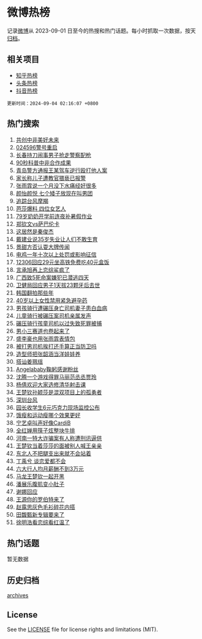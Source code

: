 # 微博热榜

记录[微博](https://www.weibo.com)从 2023-09-01 日至今的热搜和热门话题。每小时抓取一次数据，按天[归档](archives)。

## 相关项目

- [知乎热榜](https://github.com/hotarchive/zhihu)
- [头条热榜](https://github.com/hotarchive/toutiao)
- [抖音热榜](https://github.com/hotarchive/douyin)


`更新时间：2024-09-04 02:16:07 +0800`

## 热门搜索

1. [共创中非美好未来](https://m.weibo.cn/search?containerid=100103type%3D1%26t%3D10%26q%3D%23%E5%85%B1%E5%88%9B%E4%B8%AD%E9%9D%9E%E7%BE%8E%E5%A5%BD%E6%9C%AA%E6%9D%A5%23&stream_entry_id=51&isnewpage=1&extparam=seat%3D1%26filter_type%3Drealtimehot%26stream_entry_id%3D51%26c_type%3D51%26q%3D%2523%25E5%2585%25B1%25E5%2588%259B%25E4%25B8%25AD%25E9%259D%259E%25E7%25BE%258E%25E5%25A5%25BD%25E6%259C%25AA%25E6%259D%25A5%2523%26pos%3D0%26cate%3D10103%26dgr%3D0%26display_time%3D1725387366%26pre_seqid%3D172538736644800563146)
1. [024596警号重启](https://m.weibo.cn/search?containerid=100103type%3D1%26t%3D10%26q%3D%23024596%E8%AD%A6%E5%8F%B7%E9%87%8D%E5%90%AF%23&stream_entry_id=31&isnewpage=1&extparam=seat%3D1%26dgr%3D0%26pos%3D0%26c_type%3D31%26flag%3D2%26cate%3D5001%26stream_entry_id%3D31%26lcate%3D5001%26band_rank%3D1%26realpos%3D1%26q%3D%2523024596%25E8%25AD%25A6%25E5%258F%25B7%25E9%2587%258D%25E5%2590%25AF%2523%26filter_type%3Drealtimehot%26display_time%3D1725387366%26pre_seqid%3D172538736644800563146)
1. [长春持刀闹事男子抢走警察配枪](https://m.weibo.cn/search?containerid=100103type%3D1%26t%3D10%26q%3D%23%E9%95%BF%E6%98%A5%E6%8C%81%E5%88%80%E9%97%B9%E4%BA%8B%E7%94%B7%E5%AD%90%E6%8A%A2%E8%B5%B0%E8%AD%A6%E5%AF%9F%E9%85%8D%E6%9E%AA%23&stream_entry_id=31&isnewpage=1&extparam=seat%3D1%26dgr%3D0%26pos%3D1%26c_type%3D31%26flag%3D1%26cate%3D5001%26stream_entry_id%3D31%26lcate%3D5001%26band_rank%3D2%26realpos%3D2%26q%3D%2523%25E9%2595%25BF%25E6%2598%25A5%25E6%258C%2581%25E5%2588%2580%25E9%2597%25B9%25E4%25BA%258B%25E7%2594%25B7%25E5%25AD%2590%25E6%258A%25A2%25E8%25B5%25B0%25E8%25AD%25A6%25E5%25AF%259F%25E9%2585%258D%25E6%259E%25AA%2523%26filter_type%3Drealtimehot%26display_time%3D1725387366%26pre_seqid%3D172538736644800563146)
1. [90秒科普中非合作成果](https://m.weibo.cn/search?containerid=100103type%3D1%26t%3D10%26q%3D%2390%E7%A7%92%E7%A7%91%E6%99%AE%E4%B8%AD%E9%9D%9E%E5%90%88%E4%BD%9C%E6%88%90%E6%9E%9C%23&stream_entry_id=31&isnewpage=1&extparam=seat%3D1%26dgr%3D0%26pos%3D2%26c_type%3D31%26flag%3D0%26cate%3D5001%26stream_entry_id%3D31%26lcate%3D5001%26band_rank%3D3%26realpos%3D3%26q%3D%252390%25E7%25A7%2592%25E7%25A7%2591%25E6%2599%25AE%25E4%25B8%25AD%25E9%259D%259E%25E5%2590%2588%25E4%25BD%259C%25E6%2588%2590%25E6%259E%259C%2523%26filter_type%3Drealtimehot%26display_time%3D1725387366%26pre_seqid%3D172538736644800563146)
1. [青岛警方通报王某驾车逆行殴打他人案](https://m.weibo.cn/search?containerid=100103type%3D1%26t%3D10%26q%3D%23%E9%9D%92%E5%B2%9B%E8%AD%A6%E6%96%B9%E9%80%9A%E6%8A%A5%E7%8E%8B%E6%9F%90%E9%A9%BE%E8%BD%A6%E9%80%86%E8%A1%8C%E6%AE%B4%E6%89%93%E4%BB%96%E4%BA%BA%E6%A1%88%23&stream_entry_id=31&isnewpage=1&extparam=seat%3D1%26dgr%3D0%26pos%3D3%26c_type%3D31%26flag%3D16%26cate%3D5001%26stream_entry_id%3D31%26lcate%3D5001%26band_rank%3D4%26realpos%3D4%26q%3D%2523%25E9%259D%2592%25E5%25B2%259B%25E8%25AD%25A6%25E6%2596%25B9%25E9%2580%259A%25E6%258A%25A5%25E7%258E%258B%25E6%259F%2590%25E9%25A9%25BE%25E8%25BD%25A6%25E9%2580%2586%25E8%25A1%258C%25E6%25AE%25B4%25E6%2589%2593%25E4%25BB%2596%25E4%25BA%25BA%25E6%25A1%2588%2523%26filter_type%3Drealtimehot%26display_time%3D1725387366%26pre_seqid%3D172538736644800563146)
1. [家长称儿子遭教官猥亵已报警](https://m.weibo.cn/search?containerid=100103type%3D1%26t%3D10%26q%3D%23%E5%AE%B6%E9%95%BF%E7%A7%B0%E5%84%BF%E5%AD%90%E9%81%AD%E6%95%99%E5%AE%98%E7%8C%A5%E4%BA%B5%E5%B7%B2%E6%8A%A5%E8%AD%A6%23&stream_entry_id=31&isnewpage=1&extparam=seat%3D1%26dgr%3D0%26pos%3D4%26c_type%3D31%26flag%3D0%26cate%3D5001%26stream_entry_id%3D31%26lcate%3D5001%26band_rank%3D5%26realpos%3D5%26q%3D%2523%25E5%25AE%25B6%25E9%2595%25BF%25E7%25A7%25B0%25E5%2584%25BF%25E5%25AD%2590%25E9%2581%25AD%25E6%2595%2599%25E5%25AE%2598%25E7%258C%25A5%25E4%25BA%25B5%25E5%25B7%25B2%25E6%258A%25A5%25E8%25AD%25A6%2523%26filter_type%3Drealtimehot%26display_time%3D1725387366%26pre_seqid%3D172538736644800563146)
1. [张雨霏说一个月没下水痛经好很多](https://m.weibo.cn/search?containerid=100103type%3D1%26t%3D10%26q%3D%23%E5%BC%A0%E9%9B%A8%E9%9C%8F%E8%AF%B4%E4%B8%80%E4%B8%AA%E6%9C%88%E6%B2%A1%E4%B8%8B%E6%B0%B4%E7%97%9B%E7%BB%8F%E5%A5%BD%E5%BE%88%E5%A4%9A%23&stream_entry_id=31&isnewpage=1&extparam=seat%3D1%26dgr%3D0%26pos%3D5%26c_type%3D31%26flag%3D2%26cate%3D5001%26stream_entry_id%3D31%26lcate%3D5001%26band_rank%3D6%26realpos%3D6%26q%3D%2523%25E5%25BC%25A0%25E9%259B%25A8%25E9%259C%258F%25E8%25AF%25B4%25E4%25B8%2580%25E4%25B8%25AA%25E6%259C%2588%25E6%25B2%25A1%25E4%25B8%258B%25E6%25B0%25B4%25E7%2597%259B%25E7%25BB%258F%25E5%25A5%25BD%25E5%25BE%2588%25E5%25A4%259A%2523%26filter_type%3Drealtimehot%26display_time%3D1725387366%26pre_seqid%3D172538736644800563146)
1. [颜怡颜悦 七个矮子放现在叫男团](https://m.weibo.cn/search?containerid=100103type%3D1%26t%3D10%26q%3D%E9%A2%9C%E6%80%A1%E9%A2%9C%E6%82%A6+%E4%B8%83%E4%B8%AA%E7%9F%AE%E5%AD%90%E6%94%BE%E7%8E%B0%E5%9C%A8%E5%8F%AB%E7%94%B7%E5%9B%A2&stream_entry_id=31&isnewpage=1&extparam=seat%3D1%26dgr%3D0%26pos%3D6%26c_type%3D31%26flag%3D0%26cate%3D5001%26stream_entry_id%3D31%26lcate%3D5001%26band_rank%3D7%26realpos%3D7%26q%3D%25E9%25A2%259C%25E6%2580%25A1%25E9%25A2%259C%25E6%2582%25A6%2520%25E4%25B8%2583%25E4%25B8%25AA%25E7%259F%25AE%25E5%25AD%2590%25E6%2594%25BE%25E7%258E%25B0%25E5%259C%25A8%25E5%258F%25AB%25E7%2594%25B7%25E5%259B%25A2%26filter_type%3Drealtimehot%26display_time%3D1725387366%26pre_seqid%3D172538736644800563146)
1. [追踪台风摩羯](https://m.weibo.cn/search?containerid=100103type%3D1%26t%3D10%26q%3D%23%E8%BF%BD%E8%B8%AA%E5%8F%B0%E9%A3%8E%E6%91%A9%E7%BE%AF%23&stream_entry_id=31&isnewpage=1&extparam=seat%3D1%26dgr%3D0%26pos%3D7%26c_type%3D31%26flag%3D0%26cate%3D5001%26stream_entry_id%3D31%26lcate%3D5001%26band_rank%3D8%26realpos%3D8%26q%3D%2523%25E8%25BF%25BD%25E8%25B8%25AA%25E5%258F%25B0%25E9%25A3%258E%25E6%2591%25A9%25E7%25BE%25AF%2523%26filter_type%3Drealtimehot%26display_time%3D1725387366%26pre_seqid%3D172538736644800563146)
1. [芭莎爆料 四位女艺人](https://m.weibo.cn/search?containerid=100103type%3D1%26t%3D10%26q%3D%E8%8A%AD%E8%8E%8E%E7%88%86%E6%96%99+%E5%9B%9B%E4%BD%8D%E5%A5%B3%E8%89%BA%E4%BA%BA&stream_entry_id=31&isnewpage=1&extparam=seat%3D1%26dgr%3D0%26pos%3D8%26c_type%3D31%26flag%3D0%26cate%3D5001%26stream_entry_id%3D31%26lcate%3D5001%26band_rank%3D9%26realpos%3D9%26q%3D%25E8%258A%25AD%25E8%258E%258E%25E7%2588%2586%25E6%2596%2599%2520%25E5%259B%259B%25E4%25BD%258D%25E5%25A5%25B3%25E8%2589%25BA%25E4%25BA%25BA%26filter_type%3Drealtimehot%26display_time%3D1725387366%26pre_seqid%3D172538736644800563146)
1. [79岁奶奶开学前连夜补暑假作业](https://m.weibo.cn/search?containerid=100103type%3D1%26t%3D10%26q%3D%2379%E5%B2%81%E5%A5%B6%E5%A5%B6%E5%BC%80%E5%AD%A6%E5%89%8D%E8%BF%9E%E5%A4%9C%E8%A1%A5%E6%9A%91%E5%81%87%E4%BD%9C%E4%B8%9A%23&stream_entry_id=31&isnewpage=1&extparam=seat%3D1%26dgr%3D0%26pos%3D9%26c_type%3D31%26flag%3D1%26cate%3D5001%26stream_entry_id%3D31%26lcate%3D5001%26band_rank%3D10%26realpos%3D10%26q%3D%252379%25E5%25B2%2581%25E5%25A5%25B6%25E5%25A5%25B6%25E5%25BC%2580%25E5%25AD%25A6%25E5%2589%258D%25E8%25BF%259E%25E5%25A4%259C%25E8%25A1%25A5%25E6%259A%2591%25E5%2581%2587%25E4%25BD%259C%25E4%25B8%259A%2523%26filter_type%3Drealtimehot%26display_time%3D1725387366%26pre_seqid%3D172538736644800563146)
1. [郑钦文vs萨巴伦卡](https://m.weibo.cn/search?containerid=100103type%3D1%26t%3D10%26q%3D%E9%83%91%E9%92%A6%E6%96%87vs%E8%90%A8%E5%B7%B4%E4%BC%A6%E5%8D%A1&stream_entry_id=31&isnewpage=1&extparam=seat%3D1%26dgr%3D0%26pos%3D10%26c_type%3D31%26flag%3D0%26cate%3D5001%26stream_entry_id%3D31%26lcate%3D5001%26band_rank%3D11%26realpos%3D11%26q%3D%25E9%2583%2591%25E9%2592%25A6%25E6%2596%2587vs%25E8%2590%25A8%25E5%25B7%25B4%25E4%25BC%25A6%25E5%258D%25A1%26filter_type%3Drealtimehot%26display_time%3D1725387366%26pre_seqid%3D172538736644800563146)
1. [这居然是秦俊杰](https://m.weibo.cn/search?containerid=100103type%3D1%26t%3D10%26q%3D%E8%BF%99%E5%B1%85%E7%84%B6%E6%98%AF%E7%A7%A6%E4%BF%8A%E6%9D%B0&stream_entry_id=31&isnewpage=1&extparam=seat%3D1%26dgr%3D0%26pos%3D11%26c_type%3D31%26flag%3D2%26cate%3D5001%26stream_entry_id%3D31%26lcate%3D5001%26band_rank%3D12%26realpos%3D12%26q%3D%25E8%25BF%2599%25E5%25B1%2585%25E7%2584%25B6%25E6%2598%25AF%25E7%25A7%25A6%25E4%25BF%258A%25E6%259D%25B0%26filter_type%3Drealtimehot%26display_time%3D1725387366%26pre_seqid%3D172538736644800563146)
1. [戴建业说35岁失业让人们不敢生育](https://m.weibo.cn/search?containerid=100103type%3D1%26t%3D10%26q%3D%23%E6%88%B4%E5%BB%BA%E4%B8%9A%E8%AF%B435%E5%B2%81%E5%A4%B1%E4%B8%9A%E8%AE%A9%E4%BA%BA%E4%BB%AC%E4%B8%8D%E6%95%A2%E7%94%9F%E8%82%B2%23&stream_entry_id=31&isnewpage=1&extparam=seat%3D1%26dgr%3D0%26pos%3D12%26c_type%3D31%26flag%3D0%26cate%3D5001%26stream_entry_id%3D31%26lcate%3D5001%26band_rank%3D13%26realpos%3D13%26q%3D%2523%25E6%2588%25B4%25E5%25BB%25BA%25E4%25B8%259A%25E8%25AF%25B435%25E5%25B2%2581%25E5%25A4%25B1%25E4%25B8%259A%25E8%25AE%25A9%25E4%25BA%25BA%25E4%25BB%25AC%25E4%25B8%258D%25E6%2595%25A2%25E7%2594%259F%25E8%2582%25B2%2523%26filter_type%3Drealtimehot%26display_time%3D1725387366%26pre_seqid%3D172538736644800563146)
1. [景甜方否认耍大牌传闻](https://m.weibo.cn/search?containerid=100103type%3D1%26t%3D10%26q%3D%23%E6%99%AF%E7%94%9C%E6%96%B9%E5%90%A6%E8%AE%A4%E8%80%8D%E5%A4%A7%E7%89%8C%E4%BC%A0%E9%97%BB%23&stream_entry_id=31&isnewpage=1&extparam=seat%3D1%26dgr%3D0%26pos%3D13%26c_type%3D31%26flag%3D0%26cate%3D5001%26stream_entry_id%3D31%26lcate%3D5001%26band_rank%3D14%26realpos%3D14%26q%3D%2523%25E6%2599%25AF%25E7%2594%259C%25E6%2596%25B9%25E5%2590%25A6%25E8%25AE%25A4%25E8%2580%258D%25E5%25A4%25A7%25E7%2589%258C%25E4%25BC%25A0%25E9%2597%25BB%2523%26filter_type%3Drealtimehot%26display_time%3D1725387366%26pre_seqid%3D172538736644800563146)
1. [电鸡一年十次以上处罚或影响征信](https://m.weibo.cn/search?containerid=100103type%3D1%26t%3D10%26q%3D%23%E7%94%B5%E9%B8%A1%E4%B8%80%E5%B9%B4%E5%8D%81%E6%AC%A1%E4%BB%A5%E4%B8%8A%E5%A4%84%E7%BD%9A%E6%88%96%E5%BD%B1%E5%93%8D%E5%BE%81%E4%BF%A1%23&stream_entry_id=31&isnewpage=1&extparam=seat%3D1%26dgr%3D0%26pos%3D14%26c_type%3D31%26flag%3D0%26cate%3D5001%26stream_entry_id%3D31%26lcate%3D5001%26band_rank%3D15%26realpos%3D15%26q%3D%2523%25E7%2594%25B5%25E9%25B8%25A1%25E4%25B8%2580%25E5%25B9%25B4%25E5%258D%2581%25E6%25AC%25A1%25E4%25BB%25A5%25E4%25B8%258A%25E5%25A4%2584%25E7%25BD%259A%25E6%2588%2596%25E5%25BD%25B1%25E5%2593%258D%25E5%25BE%2581%25E4%25BF%25A1%2523%26filter_type%3Drealtimehot%26display_time%3D1725387366%26pre_seqid%3D172538736644800563146)
1. [12306回应29元坐高铁免费吃40元盒饭](https://m.weibo.cn/search?containerid=100103type%3D1%26t%3D10%26q%3D%2312306%E5%9B%9E%E5%BA%9429%E5%85%83%E5%9D%90%E9%AB%98%E9%93%81%E5%85%8D%E8%B4%B9%E5%90%8340%E5%85%83%E7%9B%92%E9%A5%AD%23&stream_entry_id=31&isnewpage=1&extparam=seat%3D1%26dgr%3D0%26pos%3D15%26c_type%3D31%26flag%3D0%26cate%3D5001%26stream_entry_id%3D31%26lcate%3D5001%26band_rank%3D16%26realpos%3D16%26q%3D%252312306%25E5%259B%259E%25E5%25BA%259429%25E5%2585%2583%25E5%259D%2590%25E9%25AB%2598%25E9%2593%2581%25E5%2585%258D%25E8%25B4%25B9%25E5%2590%258340%25E5%2585%2583%25E7%259B%2592%25E9%25A5%25AD%2523%26filter_type%3Drealtimehot%26display_time%3D1725387366%26pre_seqid%3D172538736644800563146)
1. [言承旭再上恋综鲨疯了](https://m.weibo.cn/search?containerid=100103type%3D1%26t%3D10%26q%3D%23%E8%A8%80%E6%89%BF%E6%97%AD%E5%86%8D%E4%B8%8A%E6%81%8B%E7%BB%BC%E9%B2%A8%E7%96%AF%E4%BA%86%23&stream_entry_id=31&isnewpage=1&extparam=seat%3D1%26dgr%3D0%26pos%3D16%26c_type%3D31%26flag%3D0%26cate%3D5001%26stream_entry_id%3D31%26lcate%3D5001%26band_rank%3D17%26realpos%3D17%26q%3D%2523%25E8%25A8%2580%25E6%2589%25BF%25E6%2597%25AD%25E5%2586%258D%25E4%25B8%258A%25E6%2581%258B%25E7%25BB%25BC%25E9%25B2%25A8%25E7%2596%25AF%25E4%25BA%2586%2523%26filter_type%3Drealtimehot%26display_time%3D1725387366%26pre_seqid%3D172538736644800563146)
1. [广西致5死命案嫌犯已潜逃四天](https://m.weibo.cn/search?containerid=100103type%3D1%26t%3D10%26q%3D%23%E5%B9%BF%E8%A5%BF%E8%87%B45%E6%AD%BB%E5%91%BD%E6%A1%88%E5%AB%8C%E7%8A%AF%E5%B7%B2%E6%BD%9C%E9%80%83%E5%9B%9B%E5%A4%A9%23&stream_entry_id=31&isnewpage=1&extparam=seat%3D1%26dgr%3D0%26pos%3D17%26c_type%3D31%26flag%3D0%26cate%3D5001%26stream_entry_id%3D31%26lcate%3D5001%26band_rank%3D18%26realpos%3D18%26q%3D%2523%25E5%25B9%25BF%25E8%25A5%25BF%25E8%2587%25B45%25E6%25AD%25BB%25E5%2591%25BD%25E6%25A1%2588%25E5%25AB%258C%25E7%258A%25AF%25E5%25B7%25B2%25E6%25BD%259C%25E9%2580%2583%25E5%259B%259B%25E5%25A4%25A9%2523%26filter_type%3Drealtimehot%26display_time%3D1725387366%26pre_seqid%3D172538736644800563146)
1. [卫健局回应男子1天拔23颗牙后去世](https://m.weibo.cn/search?containerid=100103type%3D1%26t%3D10%26q%3D%23%E5%8D%AB%E5%81%A5%E5%B1%80%E5%9B%9E%E5%BA%94%E7%94%B7%E5%AD%901%E5%A4%A9%E6%8B%9423%E9%A2%97%E7%89%99%E5%90%8E%E5%8E%BB%E4%B8%96%23&stream_entry_id=31&isnewpage=1&extparam=seat%3D1%26dgr%3D0%26pos%3D18%26c_type%3D31%26flag%3D0%26cate%3D5001%26stream_entry_id%3D31%26lcate%3D5001%26band_rank%3D19%26realpos%3D19%26q%3D%2523%25E5%258D%25AB%25E5%2581%25A5%25E5%25B1%2580%25E5%259B%259E%25E5%25BA%2594%25E7%2594%25B7%25E5%25AD%25901%25E5%25A4%25A9%25E6%258B%259423%25E9%25A2%2597%25E7%2589%2599%25E5%2590%258E%25E5%258E%25BB%25E4%25B8%2596%2523%26filter_type%3Drealtimehot%26display_time%3D1725387366%26pre_seqid%3D172538736644800563146)
1. [韩国翻拍那些年](https://m.weibo.cn/search?containerid=100103type%3D1%26t%3D10%26q%3D%23%E9%9F%A9%E5%9B%BD%E7%BF%BB%E6%8B%8D%E9%82%A3%E4%BA%9B%E5%B9%B4%23&stream_entry_id=31&isnewpage=1&extparam=seat%3D1%26dgr%3D0%26pos%3D19%26c_type%3D31%26flag%3D1%26cate%3D5001%26stream_entry_id%3D31%26lcate%3D5001%26band_rank%3D20%26realpos%3D20%26q%3D%2523%25E9%259F%25A9%25E5%259B%25BD%25E7%25BF%25BB%25E6%258B%258D%25E9%2582%25A3%25E4%25BA%259B%25E5%25B9%25B4%2523%26filter_type%3Drealtimehot%26display_time%3D1725387366%26pre_seqid%3D172538736644800563146)
1. [40岁以上女性禁用紧急避孕药](https://m.weibo.cn/search?containerid=100103type%3D1%26t%3D10%26q%3D%2340%E5%B2%81%E4%BB%A5%E4%B8%8A%E5%A5%B3%E6%80%A7%E7%A6%81%E7%94%A8%E7%B4%A7%E6%80%A5%E9%81%BF%E5%AD%95%E8%8D%AF%23&stream_entry_id=31&isnewpage=1&extparam=seat%3D1%26dgr%3D0%26pos%3D20%26c_type%3D31%26flag%3D0%26cate%3D5001%26stream_entry_id%3D31%26lcate%3D5001%26band_rank%3D21%26realpos%3D21%26q%3D%252340%25E5%25B2%2581%25E4%25BB%25A5%25E4%25B8%258A%25E5%25A5%25B3%25E6%2580%25A7%25E7%25A6%2581%25E7%2594%25A8%25E7%25B4%25A7%25E6%2580%25A5%25E9%2581%25BF%25E5%25AD%2595%25E8%258D%25AF%2523%26filter_type%3Drealtimehot%26display_time%3D1725387366%26pre_seqid%3D172538736644800563146)
1. [男孩骑行遭碾压身亡司机妻子患白血病](https://m.weibo.cn/search?containerid=100103type%3D1%26t%3D10%26q%3D%23%E7%94%B7%E5%AD%A9%E9%AA%91%E8%A1%8C%E9%81%AD%E7%A2%BE%E5%8E%8B%E8%BA%AB%E4%BA%A1%E5%8F%B8%E6%9C%BA%E5%A6%BB%E5%AD%90%E6%82%A3%E7%99%BD%E8%A1%80%E7%97%85%23&stream_entry_id=31&isnewpage=1&extparam=seat%3D1%26dgr%3D0%26pos%3D21%26c_type%3D31%26flag%3D2%26cate%3D5001%26stream_entry_id%3D31%26lcate%3D5001%26band_rank%3D22%26realpos%3D22%26q%3D%2523%25E7%2594%25B7%25E5%25AD%25A9%25E9%25AA%2591%25E8%25A1%258C%25E9%2581%25AD%25E7%25A2%25BE%25E5%258E%258B%25E8%25BA%25AB%25E4%25BA%25A1%25E5%258F%25B8%25E6%259C%25BA%25E5%25A6%25BB%25E5%25AD%2590%25E6%2582%25A3%25E7%2599%25BD%25E8%25A1%2580%25E7%2597%2585%2523%26filter_type%3Drealtimehot%26display_time%3D1725387366%26pre_seqid%3D172538736644800563146)
1. [儿童骑行被碾压案司机亲属发声](https://m.weibo.cn/search?containerid=100103type%3D1%26t%3D10%26q%3D%23%E5%84%BF%E7%AB%A5%E9%AA%91%E8%A1%8C%E8%A2%AB%E7%A2%BE%E5%8E%8B%E6%A1%88%E5%8F%B8%E6%9C%BA%E4%BA%B2%E5%B1%9E%E5%8F%91%E5%A3%B0%23&stream_entry_id=31&isnewpage=1&extparam=seat%3D1%26dgr%3D0%26pos%3D22%26c_type%3D31%26flag%3D0%26cate%3D5001%26stream_entry_id%3D31%26lcate%3D5001%26band_rank%3D23%26realpos%3D23%26q%3D%2523%25E5%2584%25BF%25E7%25AB%25A5%25E9%25AA%2591%25E8%25A1%258C%25E8%25A2%25AB%25E7%25A2%25BE%25E5%258E%258B%25E6%25A1%2588%25E5%258F%25B8%25E6%259C%25BA%25E4%25BA%25B2%25E5%25B1%259E%25E5%258F%2591%25E5%25A3%25B0%2523%26filter_type%3Drealtimehot%26display_time%3D1725387366%26pre_seqid%3D172538736644800563146)
1. [碾压骑行孩童司机以过失致死罪被捕](https://m.weibo.cn/search?containerid=100103type%3D1%26t%3D10%26q%3D%23%E7%A2%BE%E5%8E%8B%E9%AA%91%E8%A1%8C%E5%AD%A9%E7%AB%A5%E5%8F%B8%E6%9C%BA%E4%BB%A5%E8%BF%87%E5%A4%B1%E8%87%B4%E6%AD%BB%E7%BD%AA%E8%A2%AB%E6%8D%95%23&stream_entry_id=31&isnewpage=1&extparam=seat%3D1%26dgr%3D0%26pos%3D23%26c_type%3D31%26flag%3D0%26cate%3D5001%26stream_entry_id%3D31%26lcate%3D5001%26band_rank%3D24%26realpos%3D24%26q%3D%2523%25E7%25A2%25BE%25E5%258E%258B%25E9%25AA%2591%25E8%25A1%258C%25E5%25AD%25A9%25E7%25AB%25A5%25E5%258F%25B8%25E6%259C%25BA%25E4%25BB%25A5%25E8%25BF%2587%25E5%25A4%25B1%25E8%2587%25B4%25E6%25AD%25BB%25E7%25BD%25AA%25E8%25A2%25AB%25E6%258D%2595%2523%26filter_type%3Drealtimehot%26display_time%3D1725387366%26pre_seqid%3D172538736644800563146)
1. [男小三赛道也卷起来了](https://m.weibo.cn/search?containerid=100103type%3D1%26t%3D10%26q%3D%E7%94%B7%E5%B0%8F%E4%B8%89%E8%B5%9B%E9%81%93%E4%B9%9F%E5%8D%B7%E8%B5%B7%E6%9D%A5%E4%BA%86&stream_entry_id=31&isnewpage=1&extparam=seat%3D1%26dgr%3D0%26pos%3D24%26c_type%3D31%26flag%3D0%26cate%3D5001%26stream_entry_id%3D31%26lcate%3D5001%26band_rank%3D25%26realpos%3D25%26q%3D%25E7%2594%25B7%25E5%25B0%258F%25E4%25B8%2589%25E8%25B5%259B%25E9%2581%2593%25E4%25B9%259F%25E5%258D%25B7%25E8%25B5%25B7%25E6%259D%25A5%25E4%25BA%2586%26filter_type%3Drealtimehot%26display_time%3D1725387366%26pre_seqid%3D172538736644800563146)
1. [盛李豪也用张雨霏表情包](https://m.weibo.cn/search?containerid=100103type%3D1%26t%3D10%26q%3D%23%E7%9B%9B%E6%9D%8E%E8%B1%AA%E4%B9%9F%E7%94%A8%E5%BC%A0%E9%9B%A8%E9%9C%8F%E8%A1%A8%E6%83%85%E5%8C%85%23&stream_entry_id=31&isnewpage=1&extparam=seat%3D1%26dgr%3D0%26pos%3D25%26c_type%3D31%26flag%3D0%26cate%3D5001%26stream_entry_id%3D31%26lcate%3D5001%26band_rank%3D26%26realpos%3D26%26q%3D%2523%25E7%259B%259B%25E6%259D%258E%25E8%25B1%25AA%25E4%25B9%259F%25E7%2594%25A8%25E5%25BC%25A0%25E9%259B%25A8%25E9%259C%258F%25E8%25A1%25A8%25E6%2583%2585%25E5%258C%2585%2523%26filter_type%3Drealtimehot%26display_time%3D1725387366%26pre_seqid%3D172538736644800563146)
1. [被打男司机挨打还手算正当防卫吗](https://m.weibo.cn/search?containerid=100103type%3D1%26t%3D10%26q%3D%23%E8%A2%AB%E6%89%93%E7%94%B7%E5%8F%B8%E6%9C%BA%E6%8C%A8%E6%89%93%E8%BF%98%E6%89%8B%E7%AE%97%E6%AD%A3%E5%BD%93%E9%98%B2%E5%8D%AB%E5%90%97%23&stream_entry_id=31&isnewpage=1&extparam=seat%3D1%26dgr%3D0%26pos%3D26%26c_type%3D31%26flag%3D0%26cate%3D5001%26stream_entry_id%3D31%26lcate%3D5001%26band_rank%3D27%26realpos%3D27%26q%3D%2523%25E8%25A2%25AB%25E6%2589%2593%25E7%2594%25B7%25E5%258F%25B8%25E6%259C%25BA%25E6%258C%25A8%25E6%2589%2593%25E8%25BF%2598%25E6%2589%258B%25E7%25AE%2597%25E6%25AD%25A3%25E5%25BD%2593%25E9%2598%25B2%25E5%258D%25AB%25E5%2590%2597%2523%26filter_type%3Drealtimehot%26display_time%3D1725387366%26pre_seqid%3D172538736644800563146)
1. [造型师把张韶涵当洋娃娃养](https://m.weibo.cn/search?containerid=100103type%3D1%26t%3D10%26q%3D%E9%80%A0%E5%9E%8B%E5%B8%88%E6%8A%8A%E5%BC%A0%E9%9F%B6%E6%B6%B5%E5%BD%93%E6%B4%8B%E5%A8%83%E5%A8%83%E5%85%BB&stream_entry_id=31&isnewpage=1&extparam=seat%3D1%26dgr%3D0%26pos%3D27%26c_type%3D31%26flag%3D0%26cate%3D5001%26stream_entry_id%3D31%26lcate%3D5001%26band_rank%3D28%26realpos%3D28%26q%3D%25E9%2580%25A0%25E5%259E%258B%25E5%25B8%2588%25E6%258A%258A%25E5%25BC%25A0%25E9%259F%25B6%25E6%25B6%25B5%25E5%25BD%2593%25E6%25B4%258B%25E5%25A8%2583%25E5%25A8%2583%25E5%2585%25BB%26filter_type%3Drealtimehot%26display_time%3D1725387366%26pre_seqid%3D172538736644800563146)
1. [搭讪姜珮瑶](https://m.weibo.cn/search?containerid=100103type%3D1%26t%3D10%26q%3D%23%E6%90%AD%E8%AE%AA%E5%A7%9C%E7%8F%AE%E7%91%B6%23&stream_entry_id=31&isnewpage=1&extparam=seat%3D1%26dgr%3D0%26pos%3D28%26c_type%3D31%26flag%3D0%26cate%3D5001%26stream_entry_id%3D31%26lcate%3D5001%26band_rank%3D29%26realpos%3D29%26q%3D%2523%25E6%2590%25AD%25E8%25AE%25AA%25E5%25A7%259C%25E7%258F%25AE%25E7%2591%25B6%2523%26filter_type%3Drealtimehot%26display_time%3D1725387366%26pre_seqid%3D172538736644800563146)
1. [Angelababy鞠躬感谢粉丝](https://m.weibo.cn/search?containerid=100103type%3D1%26t%3D10%26q%3D%23Angelababy%E9%9E%A0%E8%BA%AC%E6%84%9F%E8%B0%A2%E7%B2%89%E4%B8%9D%23&stream_entry_id=31&isnewpage=1&extparam=seat%3D1%26dgr%3D0%26pos%3D29%26c_type%3D31%26flag%3D0%26cate%3D5001%26stream_entry_id%3D31%26lcate%3D5001%26band_rank%3D30%26realpos%3D30%26q%3D%2523Angelababy%25E9%259E%25A0%25E8%25BA%25AC%25E6%2584%259F%25E8%25B0%25A2%25E7%25B2%2589%25E4%25B8%259D%2523%26filter_type%3Drealtimehot%26display_time%3D1725387366%26pre_seqid%3D172538736644800563146)
1. [沈腾一个游戏得罪马丽范丞丞贾玲](https://m.weibo.cn/search?containerid=100103type%3D1%26t%3D10%26q%3D%E6%B2%88%E8%85%BE%E4%B8%80%E4%B8%AA%E6%B8%B8%E6%88%8F%E5%BE%97%E7%BD%AA%E9%A9%AC%E4%B8%BD%E8%8C%83%E4%B8%9E%E4%B8%9E%E8%B4%BE%E7%8E%B2&stream_entry_id=31&isnewpage=1&extparam=seat%3D1%26dgr%3D0%26pos%3D30%26c_type%3D31%26flag%3D1%26cate%3D5001%26stream_entry_id%3D31%26lcate%3D5001%26band_rank%3D31%26realpos%3D31%26q%3D%25E6%25B2%2588%25E8%2585%25BE%25E4%25B8%2580%25E4%25B8%25AA%25E6%25B8%25B8%25E6%2588%258F%25E5%25BE%2597%25E7%25BD%25AA%25E9%25A9%25AC%25E4%25B8%25BD%25E8%258C%2583%25E4%25B8%259E%25E4%25B8%259E%25E8%25B4%25BE%25E7%258E%25B2%26filter_type%3Drealtimehot%26display_time%3D1725387366%26pre_seqid%3D172538736644800563146)
1. [杨倩欢迎大家选修清华射击课](https://m.weibo.cn/search?containerid=100103type%3D1%26t%3D10%26q%3D%23%E6%9D%A8%E5%80%A9%E6%AC%A2%E8%BF%8E%E5%A4%A7%E5%AE%B6%E9%80%89%E4%BF%AE%E6%B8%85%E5%8D%8E%E5%B0%84%E5%87%BB%E8%AF%BE%23&stream_entry_id=31&isnewpage=1&extparam=seat%3D1%26dgr%3D0%26pos%3D31%26c_type%3D31%26flag%3D1%26cate%3D5001%26stream_entry_id%3D31%26lcate%3D5001%26band_rank%3D32%26realpos%3D32%26q%3D%2523%25E6%259D%25A8%25E5%2580%25A9%25E6%25AC%25A2%25E8%25BF%258E%25E5%25A4%25A7%25E5%25AE%25B6%25E9%2580%2589%25E4%25BF%25AE%25E6%25B8%2585%25E5%258D%258E%25E5%25B0%2584%25E5%2587%25BB%25E8%25AF%25BE%2523%26filter_type%3Drealtimehot%26display_time%3D1725387366%26pre_seqid%3D172538736644800563146)
1. [王楚钦孙颖莎是混双项目上的孤勇者](https://m.weibo.cn/search?containerid=100103type%3D1%26t%3D10%26q%3D%E7%8E%8B%E6%A5%9A%E9%92%A6%E5%AD%99%E9%A2%96%E8%8E%8E%E6%98%AF%E6%B7%B7%E5%8F%8C%E9%A1%B9%E7%9B%AE%E4%B8%8A%E7%9A%84%E5%AD%A4%E5%8B%87%E8%80%85&stream_entry_id=31&isnewpage=1&extparam=seat%3D1%26dgr%3D0%26pos%3D32%26c_type%3D31%26flag%3D0%26cate%3D5001%26stream_entry_id%3D31%26lcate%3D5001%26band_rank%3D33%26realpos%3D33%26q%3D%25E7%258E%258B%25E6%25A5%259A%25E9%2592%25A6%25E5%25AD%2599%25E9%25A2%2596%25E8%258E%258E%25E6%2598%25AF%25E6%25B7%25B7%25E5%258F%258C%25E9%25A1%25B9%25E7%259B%25AE%25E4%25B8%258A%25E7%259A%2584%25E5%25AD%25A4%25E5%258B%2587%25E8%2580%2585%26filter_type%3Drealtimehot%26display_time%3D1725387366%26pre_seqid%3D172538736644800563146)
1. [深圳台风](https://m.weibo.cn/search?containerid=100103type%3D1%26t%3D10%26q%3D%E6%B7%B1%E5%9C%B3%E5%8F%B0%E9%A3%8E&stream_entry_id=31&isnewpage=1&extparam=seat%3D1%26dgr%3D0%26pos%3D33%26c_type%3D31%26flag%3D0%26cate%3D5001%26stream_entry_id%3D31%26lcate%3D5001%26band_rank%3D34%26realpos%3D34%26q%3D%25E6%25B7%25B1%25E5%259C%25B3%25E5%258F%25B0%25E9%25A3%258E%26filter_type%3Drealtimehot%26display_time%3D1725387366%26pre_seqid%3D172538736644800563146)
1. [园长收学生6元巧克力现场监控公布](https://m.weibo.cn/search?containerid=100103type%3D1%26t%3D10%26q%3D%23%E5%9B%AD%E9%95%BF%E6%94%B6%E5%AD%A6%E7%94%9F6%E5%85%83%E5%B7%A7%E5%85%8B%E5%8A%9B%E7%8E%B0%E5%9C%BA%E7%9B%91%E6%8E%A7%E5%85%AC%E5%B8%83%23&stream_entry_id=31&isnewpage=1&extparam=seat%3D1%26dgr%3D0%26pos%3D34%26c_type%3D31%26flag%3D0%26cate%3D5001%26stream_entry_id%3D31%26lcate%3D5001%26band_rank%3D35%26realpos%3D35%26q%3D%2523%25E5%259B%25AD%25E9%2595%25BF%25E6%2594%25B6%25E5%25AD%25A6%25E7%2594%259F6%25E5%2585%2583%25E5%25B7%25A7%25E5%2585%258B%25E5%258A%259B%25E7%258E%25B0%25E5%259C%25BA%25E7%259B%2591%25E6%258E%25A7%25E5%2585%25AC%25E5%25B8%2583%2523%26filter_type%3Drealtimehot%26display_time%3D1725387366%26pre_seqid%3D172538736644800563146)
1. [饿瘦和运动瘦哪个效果更好](https://m.weibo.cn/search?containerid=100103type%3D1%26t%3D10%26q%3D%23%E9%A5%BF%E7%98%A6%E5%92%8C%E8%BF%90%E5%8A%A8%E7%98%A6%E5%93%AA%E4%B8%AA%E6%95%88%E6%9E%9C%E6%9B%B4%E5%A5%BD%23&stream_entry_id=31&isnewpage=1&extparam=seat%3D1%26dgr%3D0%26pos%3D35%26c_type%3D31%26flag%3D0%26cate%3D5001%26stream_entry_id%3D31%26lcate%3D5001%26band_rank%3D36%26realpos%3D36%26q%3D%2523%25E9%25A5%25BF%25E7%2598%25A6%25E5%2592%258C%25E8%25BF%2590%25E5%258A%25A8%25E7%2598%25A6%25E5%2593%25AA%25E4%25B8%25AA%25E6%2595%2588%25E6%259E%259C%25E6%259B%25B4%25E5%25A5%25BD%2523%26filter_type%3Drealtimehot%26display_time%3D1725387366%26pre_seqid%3D172538736644800563146)
1. [宁艺卓叫声好像CardiB](https://m.weibo.cn/search?containerid=100103type%3D1%26t%3D10%26q%3D%23%E5%AE%81%E8%89%BA%E5%8D%93%E5%8F%AB%E5%A3%B0%E5%A5%BD%E5%83%8FCardiB%23&stream_entry_id=31&isnewpage=1&extparam=seat%3D1%26dgr%3D0%26pos%3D36%26c_type%3D31%26flag%3D0%26cate%3D5001%26stream_entry_id%3D31%26lcate%3D5001%26band_rank%3D37%26realpos%3D37%26q%3D%2523%25E5%25AE%2581%25E8%2589%25BA%25E5%258D%2593%25E5%258F%25AB%25E5%25A3%25B0%25E5%25A5%25BD%25E5%2583%258FCardiB%2523%26filter_type%3Drealtimehot%26display_time%3D1725387366%26pre_seqid%3D172538736644800563146)
1. [全红婵用筷子炫整块牛排](https://m.weibo.cn/search?containerid=100103type%3D1%26t%3D10%26q%3D%23%E5%85%A8%E7%BA%A2%E5%A9%B5%E7%94%A8%E7%AD%B7%E5%AD%90%E7%82%AB%E6%95%B4%E5%9D%97%E7%89%9B%E6%8E%92%23&stream_entry_id=31&isnewpage=1&extparam=seat%3D1%26dgr%3D0%26pos%3D37%26c_type%3D31%26flag%3D0%26cate%3D5001%26stream_entry_id%3D31%26lcate%3D5001%26band_rank%3D38%26realpos%3D38%26q%3D%2523%25E5%2585%25A8%25E7%25BA%25A2%25E5%25A9%25B5%25E7%2594%25A8%25E7%25AD%25B7%25E5%25AD%2590%25E7%2582%25AB%25E6%2595%25B4%25E5%259D%2597%25E7%2589%259B%25E6%258E%2592%2523%26filter_type%3Drealtimehot%26display_time%3D1725387366%26pre_seqid%3D172538736644800563146)
1. [河南一特大诈骗案有人称遭刑讯逼供](https://m.weibo.cn/search?containerid=100103type%3D1%26t%3D10%26q%3D%23%E6%B2%B3%E5%8D%97%E4%B8%80%E7%89%B9%E5%A4%A7%E8%AF%88%E9%AA%97%E6%A1%88%E6%9C%89%E4%BA%BA%E7%A7%B0%E9%81%AD%E5%88%91%E8%AE%AF%E9%80%BC%E4%BE%9B%23&stream_entry_id=31&isnewpage=1&extparam=seat%3D1%26dgr%3D0%26pos%3D38%26c_type%3D31%26flag%3D0%26cate%3D5001%26stream_entry_id%3D31%26lcate%3D5001%26band_rank%3D39%26realpos%3D39%26q%3D%2523%25E6%25B2%25B3%25E5%258D%2597%25E4%25B8%2580%25E7%2589%25B9%25E5%25A4%25A7%25E8%25AF%2588%25E9%25AA%2597%25E6%25A1%2588%25E6%259C%2589%25E4%25BA%25BA%25E7%25A7%25B0%25E9%2581%25AD%25E5%2588%2591%25E8%25AE%25AF%25E9%2580%25BC%25E4%25BE%259B%2523%26filter_type%3Drealtimehot%26display_time%3D1725387366%26pre_seqid%3D172538736644800563146)
1. [王楚钦当着莎莎的面被别人喊王亲亲](https://m.weibo.cn/search?containerid=100103type%3D1%26t%3D10%26q%3D%23%E7%8E%8B%E6%A5%9A%E9%92%A6%E5%BD%93%E7%9D%80%E8%8E%8E%E8%8E%8E%E7%9A%84%E9%9D%A2%E8%A2%AB%E5%88%AB%E4%BA%BA%E5%96%8A%E7%8E%8B%E4%BA%B2%E4%BA%B2%23&stream_entry_id=31&isnewpage=1&extparam=seat%3D1%26dgr%3D0%26pos%3D39%26c_type%3D31%26flag%3D0%26cate%3D5001%26stream_entry_id%3D31%26lcate%3D5001%26band_rank%3D40%26realpos%3D40%26q%3D%2523%25E7%258E%258B%25E6%25A5%259A%25E9%2592%25A6%25E5%25BD%2593%25E7%259D%2580%25E8%258E%258E%25E8%258E%258E%25E7%259A%2584%25E9%259D%25A2%25E8%25A2%25AB%25E5%2588%25AB%25E4%25BA%25BA%25E5%2596%258A%25E7%258E%258B%25E4%25BA%25B2%25E4%25BA%25B2%2523%26filter_type%3Drealtimehot%26display_time%3D1725387366%26pre_seqid%3D172538736644800563146)
1. [东北人不把腿支出来就不会站着](https://m.weibo.cn/search?containerid=100103type%3D1%26t%3D10%26q%3D%23%E4%B8%9C%E5%8C%97%E4%BA%BA%E4%B8%8D%E6%8A%8A%E8%85%BF%E6%94%AF%E5%87%BA%E6%9D%A5%E5%B0%B1%E4%B8%8D%E4%BC%9A%E7%AB%99%E7%9D%80%23&stream_entry_id=31&isnewpage=1&extparam=seat%3D1%26dgr%3D0%26pos%3D40%26c_type%3D31%26flag%3D1%26cate%3D5001%26stream_entry_id%3D31%26lcate%3D5001%26band_rank%3D41%26realpos%3D41%26q%3D%2523%25E4%25B8%259C%25E5%258C%2597%25E4%25BA%25BA%25E4%25B8%258D%25E6%258A%258A%25E8%2585%25BF%25E6%2594%25AF%25E5%2587%25BA%25E6%259D%25A5%25E5%25B0%25B1%25E4%25B8%258D%25E4%25BC%259A%25E7%25AB%2599%25E7%259D%2580%2523%26filter_type%3Drealtimehot%26display_time%3D1725387366%26pre_seqid%3D172538736644800563146)
1. [丁禹兮 谈恋爱都不会](https://m.weibo.cn/search?containerid=100103type%3D1%26t%3D10%26q%3D%E4%B8%81%E7%A6%B9%E5%85%AE+%E8%B0%88%E6%81%8B%E7%88%B1%E9%83%BD%E4%B8%8D%E4%BC%9A&stream_entry_id=31&isnewpage=1&extparam=seat%3D1%26dgr%3D0%26pos%3D41%26c_type%3D31%26flag%3D0%26cate%3D5001%26stream_entry_id%3D31%26lcate%3D5001%26band_rank%3D42%26realpos%3D42%26q%3D%25E4%25B8%2581%25E7%25A6%25B9%25E5%2585%25AE%2520%25E8%25B0%2588%25E6%2581%258B%25E7%2588%25B1%25E9%2583%25BD%25E4%25B8%258D%25E4%25BC%259A%26filter_type%3Drealtimehot%26display_time%3D1725387366%26pre_seqid%3D172538736644800563146)
1. [六大行人均月薪酬不到3万元](https://m.weibo.cn/search?containerid=100103type%3D1%26t%3D10%26q%3D%23%E5%85%AD%E5%A4%A7%E8%A1%8C%E4%BA%BA%E5%9D%87%E6%9C%88%E8%96%AA%E9%85%AC%E4%B8%8D%E5%88%B03%E4%B8%87%E5%85%83%23&stream_entry_id=31&isnewpage=1&extparam=seat%3D1%26dgr%3D0%26pos%3D42%26c_type%3D31%26flag%3D0%26cate%3D5001%26stream_entry_id%3D31%26lcate%3D5001%26band_rank%3D43%26realpos%3D43%26q%3D%2523%25E5%2585%25AD%25E5%25A4%25A7%25E8%25A1%258C%25E4%25BA%25BA%25E5%259D%2587%25E6%259C%2588%25E8%2596%25AA%25E9%2585%25AC%25E4%25B8%258D%25E5%2588%25B03%25E4%25B8%2587%25E5%2585%2583%2523%26filter_type%3Drealtimehot%26display_time%3D1725387366%26pre_seqid%3D172538736644800563146)
1. [马龙王楚钦一起开黑](https://m.weibo.cn/search?containerid=100103type%3D1%26t%3D10%26q%3D%E9%A9%AC%E9%BE%99%E7%8E%8B%E6%A5%9A%E9%92%A6%E4%B8%80%E8%B5%B7%E5%BC%80%E9%BB%91&stream_entry_id=31&isnewpage=1&extparam=seat%3D1%26dgr%3D0%26pos%3D43%26c_type%3D31%26flag%3D0%26cate%3D5001%26stream_entry_id%3D31%26lcate%3D5001%26band_rank%3D44%26realpos%3D44%26q%3D%25E9%25A9%25AC%25E9%25BE%2599%25E7%258E%258B%25E6%25A5%259A%25E9%2592%25A6%25E4%25B8%2580%25E8%25B5%25B7%25E5%25BC%2580%25E9%25BB%2591%26filter_type%3Drealtimehot%26display_time%3D1725387366%26pre_seqid%3D172538736644800563146)
1. [潘展乐腹肌变小肚子](https://m.weibo.cn/search?containerid=100103type%3D1%26t%3D10%26q%3D%23%E6%BD%98%E5%B1%95%E4%B9%90%E8%85%B9%E8%82%8C%E5%8F%98%E5%B0%8F%E8%82%9A%E5%AD%90%23&stream_entry_id=31&isnewpage=1&extparam=seat%3D1%26dgr%3D0%26pos%3D44%26c_type%3D31%26flag%3D0%26cate%3D5001%26stream_entry_id%3D31%26lcate%3D5001%26band_rank%3D45%26realpos%3D45%26q%3D%2523%25E6%25BD%2598%25E5%25B1%2595%25E4%25B9%2590%25E8%2585%25B9%25E8%2582%258C%25E5%258F%2598%25E5%25B0%258F%25E8%2582%259A%25E5%25AD%2590%2523%26filter_type%3Drealtimehot%26display_time%3D1725387366%26pre_seqid%3D172538736644800563146)
1. [谢娜回应](https://m.weibo.cn/search?containerid=100103type%3D1%26t%3D10%26q%3D%E8%B0%A2%E5%A8%9C%E5%9B%9E%E5%BA%94&stream_entry_id=31&isnewpage=1&extparam=seat%3D1%26dgr%3D0%26pos%3D45%26c_type%3D31%26flag%3D0%26cate%3D5001%26stream_entry_id%3D31%26lcate%3D5001%26band_rank%3D46%26realpos%3D46%26q%3D%25E8%25B0%25A2%25E5%25A8%259C%25E5%259B%259E%25E5%25BA%2594%26filter_type%3Drealtimehot%26display_time%3D1725387366%26pre_seqid%3D172538736644800563146)
1. [王源你的罗伯特来了](https://m.weibo.cn/search?containerid=100103type%3D1%26t%3D10%26q%3D%E7%8E%8B%E6%BA%90%E4%BD%A0%E7%9A%84%E7%BD%97%E4%BC%AF%E7%89%B9%E6%9D%A5%E4%BA%86&stream_entry_id=31&isnewpage=1&extparam=seat%3D1%26dgr%3D0%26pos%3D46%26c_type%3D31%26flag%3D1%26cate%3D5001%26stream_entry_id%3D31%26lcate%3D5001%26band_rank%3D47%26realpos%3D47%26q%3D%25E7%258E%258B%25E6%25BA%2590%25E4%25BD%25A0%25E7%259A%2584%25E7%25BD%2597%25E4%25BC%25AF%25E7%2589%25B9%25E6%259D%25A5%25E4%25BA%2586%26filter_type%3Drealtimehot%26display_time%3D1725387366%26pre_seqid%3D172538736644800563146)
1. [赵露思灰色毛衫碎花内搭](https://m.weibo.cn/search?containerid=100103type%3D1%26t%3D10%26q%3D%23%E8%B5%B5%E9%9C%B2%E6%80%9D%E7%81%B0%E8%89%B2%E6%AF%9B%E8%A1%AB%E7%A2%8E%E8%8A%B1%E5%86%85%E6%90%AD%23&stream_entry_id=31&isnewpage=1&extparam=seat%3D1%26dgr%3D0%26pos%3D47%26c_type%3D31%26flag%3D0%26cate%3D5001%26stream_entry_id%3D31%26lcate%3D5001%26band_rank%3D48%26realpos%3D48%26q%3D%2523%25E8%25B5%25B5%25E9%259C%25B2%25E6%2580%259D%25E7%2581%25B0%25E8%2589%25B2%25E6%25AF%259B%25E8%25A1%25AB%25E7%25A2%258E%25E8%258A%25B1%25E5%2586%2585%25E6%2590%25AD%2523%26filter_type%3Drealtimehot%26display_time%3D1725387366%26pre_seqid%3D172538736644800563146)
1. [田馥甄新专辑要来了](https://m.weibo.cn/search?containerid=100103type%3D1%26t%3D10%26q%3D%E7%94%B0%E9%A6%A5%E7%94%84%E6%96%B0%E4%B8%93%E8%BE%91%E8%A6%81%E6%9D%A5%E4%BA%86&stream_entry_id=31&isnewpage=1&extparam=seat%3D1%26dgr%3D0%26pos%3D48%26c_type%3D31%26flag%3D0%26cate%3D5001%26stream_entry_id%3D31%26lcate%3D5001%26band_rank%3D49%26realpos%3D49%26q%3D%25E7%2594%25B0%25E9%25A6%25A5%25E7%2594%2584%25E6%2596%25B0%25E4%25B8%2593%25E8%25BE%2591%25E8%25A6%2581%25E6%259D%25A5%25E4%25BA%2586%26filter_type%3Drealtimehot%26display_time%3D1725387366%26pre_seqid%3D172538736644800563146)
1. [徐明浩看恋综看红温了](https://m.weibo.cn/search?containerid=100103type%3D1%26t%3D10%26q%3D%23%E5%BE%90%E6%98%8E%E6%B5%A9%E7%9C%8B%E6%81%8B%E7%BB%BC%E7%9C%8B%E7%BA%A2%E6%B8%A9%E4%BA%86%23&stream_entry_id=31&isnewpage=1&extparam=seat%3D1%26dgr%3D0%26pos%3D49%26c_type%3D31%26flag%3D1%26cate%3D5001%26stream_entry_id%3D31%26lcate%3D5001%26band_rank%3D50%26realpos%3D50%26q%3D%2523%25E5%25BE%2590%25E6%2598%258E%25E6%25B5%25A9%25E7%259C%258B%25E6%2581%258B%25E7%25BB%25BC%25E7%259C%258B%25E7%25BA%25A2%25E6%25B8%25A9%25E4%25BA%2586%2523%26filter_type%3Drealtimehot%26display_time%3D1725387366%26pre_seqid%3D172538736644800563146)

## 热门话题

暂无数据

## 历史归档

[archives](archives)

## License

See the [LICENSE](LICENSE) file for license rights and limitations (MIT).

